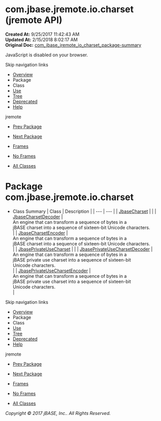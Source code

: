 # com.jbase.jremote.io.charset (jremote   API)

**Created At:** 9/25/2017 11:42:43 AM  
**Updated At:** 2/15/2018 8:02:17 AM  
**Original Doc:** [com_jbase_jremote_io_charset_package-summary](https://docs.jbase.com/39251-charset/com_jbase_jremote_io_charset_package-summary)  

<!--<br>    try {<br>        if (location.href.indexOf('is-external=true') == -1) {<br>            parent.document.title="com.jbase.jremote.io.charset (jremote   API)";<br>        }<br>    }<br>    catch(err) {<br>    }<br>//-->
JavaScript is disabled on your browser.

Skip navigation links

- [Overview](../../../../../overview-summary.html)
- Package
- Class
- [Use](./../uses-of-package-com.jbase.jremote.io.charset-%28jremote---api%29)
- [Tree](./../com.jbase.jremote.io.charset-class-hierarchy-%28jremote---api%29)
- [Deprecated](../../../../../deprecated-list.html)
- [Help](../../../../../help-doc.html)


jremote <br>

- [Prev Package](./../../com.jbase.jremote.io-%28jremote---api%29)
- [Next Package](./../../exception/com.jbase.jremote.io.exception-%28jremote---api%29)


- [Frames](./.)
- [No Frames](./.)


- [All Classes](../../../../../allclasses-noframe.html)


<!--<br>  allClassesLink = document.getElementById("allclasses\_navbar\_top");<br>  if(window==top) {<br>    allClassesLink.style.display = "block";<br>  }<br>  else {<br>    allClassesLink.style.display = "none";<br>  }<br>  //-->

# Package com.jbase.jremote.io.charset

- Class Summary | Class | Description |
| --- | --- |
| [JbaseCharset](./../jbasecharset-%28jremote---api%29 "class in com.jbase.jremote.io.charset") |   |
| [JbaseCharsetDecoder](./../jbasecharsetdecoder-%28jremote---api%29 "class in com.jbase.jremote.io.charset") | <br>An engine that can transform a sequence of bytes in a<br> jBASE charset into a sequence of sixteen-bit Unicode characters.<br> |
| [JbaseCharsetEncoder](./../jbasecharsetencoder-%28jremote---api%29 "class in com.jbase.jremote.io.charset") | <br>An engine that can transform a sequence of bytes in a<br> jBASE charset into a sequence of sixteen-bit Unicode characters.<br> |
| [JbasePrivateUseCharset](./../jbaseprivateusecharset-%28jremote---api%29 "class in com.jbase.jremote.io.charset") |   |
| [JbasePrivateUseCharsetDecoder](./../jbaseprivateusecharsetdecoder-%28jremote---api%29 "class in com.jbase.jremote.io.charset") | <br>An engine that can transform a sequence of bytes in a<br> jBASE private use charset into a sequence of sixteen-bit<br> Unicode characters.<br> |
| [JbasePrivateUseCharsetEncoder](./../jbaseprivateusecharsetencoder-%28jremote---api%29 "class in com.jbase.jremote.io.charset") | <br>An engine that can transform a sequence of bytes in a<br> jBASE private use charset into a sequence of sixteen-bit<br> Unicode characters.<br> |

Skip navigation links

- [Overview](../../../../../overview-summary.html)
- Package
- Class
- [Use](./../uses-of-package-com.jbase.jremote.io.charset-%28jremote---api%29)
- [Tree](./../com.jbase.jremote.io.charset-class-hierarchy-%28jremote---api%29)
- [Deprecated](../../../../../deprecated-list.html)
- [Help](../../../../../help-doc.html)


jremote <br>

- [Prev Package](./../../com.jbase.jremote.io-%28jremote---api%29)
- [Next Package](./../../exception/com.jbase.jremote.io.exception-%28jremote---api%29)


- [Frames](./.)
- [No Frames](./.)


- [All Classes](../../../../../allclasses-noframe.html)


<!--<br>  allClassesLink = document.getElementById("allclasses\_navbar\_bottom");<br>  if(window==top) {<br>    allClassesLink.style.display = "block";<br>  }<br>  else {<br>    allClassesLink.style.display = "none";<br>  }<br>  //-->

*Copyright © 2017 jBASE, Inc.. All Rights Reserved.*
